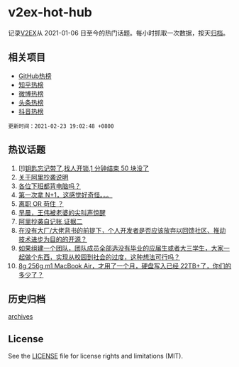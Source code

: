 # v2ex-hot-hub

 记录[V2EX](https://www.v2ex.com/)从 2021-01-06 日至今的热门话题。每小时抓取一次数据，按天[归档](archives)。
 
 ## 相关项目

- [GitHub热榜](https://github.com/snaildev/github-hot-hub)
- [知乎热榜](https://github.com/snaildev/zhihu-hot-hub)
- [微博热榜](https://github.com/snaildev/weibo-hot-hub)
- [头条热榜](https://github.com/snaildev/toutiao-hot-hub)
- [抖音热榜](https://github.com/snaildev/douyin-hot-hub)


 `更新时间：2021-02-23 19:02:48 +0800`

## 热议话题

1. [[!]钥匙忘记带了,找人开锁,1 分钟结束 50 块没了](https://www.v2ex.com/t/755234)
1. [关于阿里抄袭说明](https://www.v2ex.com/t/755379)
1. [各位下班都背电脑吗？](https://www.v2ex.com/t/755308)
1. [第一次拿 N+1，这感觉好奇怪。。。](https://www.v2ex.com/t/755313)
1. [离职 OR 苟住 ？](https://www.v2ex.com/t/755376)
1. [早晨，王伟被老婆的尖叫声惊醒](https://www.v2ex.com/t/755305)
1. [阿里抄袭自记账,证据二](https://www.v2ex.com/t/755348)
1. [在没有大厂/大佬背书的前提下，个人开发者是否应该放弃以回馈社区、推动技术进步为目的的开源？](https://www.v2ex.com/t/755204)
1. [如果组建一个团队，团队成员全部选没有毕业的应届生或者大三学生，大家一起做个东西，实现从校园到社会的过度，这种想法可行吗？](https://www.v2ex.com/t/755317)
1. [8g 256g m1 MacBook Air，才用了一个月，硬盘写入已经 22TB+了，你们的多少了？](https://www.v2ex.com/t/755498)

## 历史归档

[archives](archives)

## License

See the [LICENSE](LICENSE) file for license rights and limitations (MIT).
